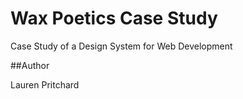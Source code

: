 # Wax Poetics Case Study
Case Study of a Design System for Web Development

##Author

Lauren Pritchard